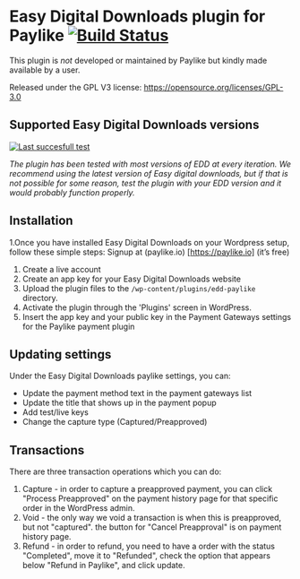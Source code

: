 # Easy Digital Downloads plugin for Paylike [![Build Status](https://travis-ci.org/paylike/plugin-easy-digital-downloads.svg?branch=master)](https://travis-ci.org/paylike/plugin-easy-digital-downloads)

This plugin is *not* developed or maintained by Paylike but kindly made
available by a user.

Released under the GPL V3 license: https://opensource.org/licenses/GPL-3.0


## Supported Easy Digital Downloads versions
 
 [![Last succesfull test](https://log.derikon.ro/api/v1/log/read?tag=edd&view=svg&label=EDD&key=ecommerce&background=2794da)](https://log.derikon.ro/api/v1/log/read?tag=edd&view=html)
 
 *The plugin has been tested with most versions of EDD at every iteration. We recommend using the latest version of Easy digital downloads, but if that is not possible for some reason, test the plugin with your EDD version and it would probably function properly.* 

## Installation

1.Once you have installed Easy Digital Downloads on your Wordpress setup, follow these simple steps:
  Signup at (paylike.io) [https://paylike.io] (it’s free)
  
  1. Create a live account
  1. Create an app key for your Easy Digital Downloads website
  1. Upload the plugin files to the `/wp-content/plugins/edd-paylike` directory.
  1. Activate the plugin through the 'Plugins' screen in WordPress.
  1. Insert the app key and your public key in the Payment Gateways settings for the Paylike payment plugin
  

## Updating settings

Under the Easy Digital Downloads paylike settings, you can:
 * Update the payment method text in the payment gateways list
 * Update the title that shows up in the payment popup 
 * Add test/live keys
 * Change the capture type (Captured/Preapproved)
 
 
 ## Transactions 

 There are three transaction operations which you can do:
1. Capture - in order to capture a preapproved payment, you can click "Process Preapproved" on the payment history page for that specific order in the WordPress admin.
2. Void - the only way we void a transaction is when this is preapproved, but not "captured". the button for "Cancel Preapproval" is on payment history page.
3. Refund - in order to refund, you need to have a order with the status "Completed", move it to "Refunded", check the option that appears below "Refund in Paylike", and click update.
 
  